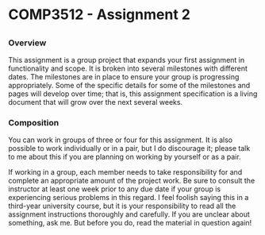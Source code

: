 # COMP3512 - Assignment 2
## 

### Overview
This assignment is a group project that expands your first assignment in functionality and scope. It is
broken into several milestones with different dates. The milestones are in place to ensure your group is
progressing appropriately.
Some of the specific details for some of the milestones and pages will develop over time; that is, this
assignment specification is a living document that will grow over the next several weeks.

### Composition
You can work in groups of three or four for this assignment. It is also possible to work individually or in a
pair, but I do discourage it; please talk to me about this if you are planning on working by yourself or as
a pair.

If working in a group, each member needs to take responsibility for and complete an appropriate
amount of the project work. Be sure to consult the instructor at least one week prior to any due date if
your group is experiencing serious problems in this regard.
I feel foolish saying this in a third-year university course, but it is your responsibility to read all the
assignment instructions thoroughly and carefully. If you are unclear about something, ask me. But
before you do, read the material in question again!
